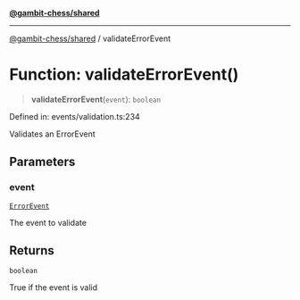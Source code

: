 [**@gambit-chess/shared**](../README.md)

***

[@gambit-chess/shared](../globals.md) / validateErrorEvent

# Function: validateErrorEvent()

> **validateErrorEvent**(`event`): `boolean`

Defined in: events/validation.ts:234

Validates an ErrorEvent

## Parameters

### event

[`ErrorEvent`](../interfaces/ErrorEvent.md)

The event to validate

## Returns

`boolean`

True if the event is valid
